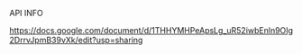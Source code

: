 API INFO

https://docs.google.com/document/d/1THHYMHPeApsLg_uR52iwbEnln9OIg2DrrvJpmB39vXk/edit?usp=sharing